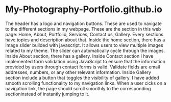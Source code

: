 # My-Photography-Portfolio.github.io
The header has  a logo and navigation buttons. These are used to navigate to the different sections in my webpage. These are the section in this web page: Home, About, Portfolio, Services, Contact us, Gallery.
Every sections have topics and description about that.
Inside the home section, there has a image slider builded with javascript.  It allows users to view multiple images related to my theme. The slider can automatically cycle through the images.
Inside About section, there has a gallery.
Inside Contact section I have implemented form validation using JavaScript to ensure that the information provided by users through contact forms is valid. Validate fields are email addresses, numbers, or any other relevant information.
Inside Gallery section include a button that toggles the visibility of gallery.
I have added smooth scrolling functionality to my navigation links. When a user cicks on a navigation link, the page should scroll smoothly to the corresponding sectioninstead of instantly jumping to it.
